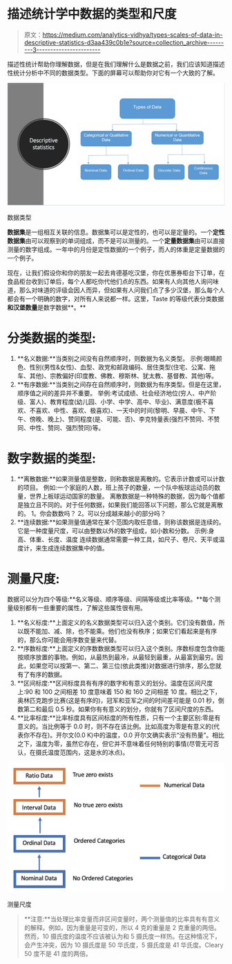 # 描述统计学中数据的类型和尺度

> 原文：<https://medium.com/analytics-vidhya/types-scales-of-data-in-descriptive-statistics-d3aa439c0b1e?source=collection_archive---------3----------------------->

描述性统计帮助你理解数据，但是在我们理解什么是数据之前，我们应该知道描述性统计分析中不同的数据类型。下面的屏幕可以帮助你对它有一个大致的了解。

![](img/943f40dc0a36b410c5cffbaf8b63e9f1.png)

数据类型

**数据集**是一组相互关联的信息。数据集可以是定性的，也可以是定量的。一个**定性数据集**由可以观察到的单词组成，而不是可以测量的。一个**定量数据集**由可以直接测量的数字组成。一年中的月份是定性数据的一个例子，而人的体重是定量数据的一个例子。

现在，让我们假设你和你的朋友一起去肯德基吃汉堡，你在优惠券柜台下订单，在食品柜台收到订单后，每个人都吃你代他们点的东西。如果有人向其他人询问味道，那么对味道的评级会因人而异，但如果有人问我们点了多少汉堡，那么每个人都会有一个明确的数字，对所有人来说都一样。这里，Taste 的等级代表分类数据**和汉堡数量**是数字数据**。**

# 分类数据的类型:

1.  **名义数据:**当类别之间没有自然顺序时，则数据为名义类型。
    示例:眼睛颜色、性别(男性&女性)、血型、政党和邮政编码、居住类型(住宅、公寓、拖车、其他)、宗教偏好(印度教、佛教、穆斯林、犹太教、基督教、其他)等。
2.  **有序数据:**当类别之间存在自然顺序时，则数据为有序类型。但是在这里，顺序值之间的差异并不重要。
    举例:考试成绩、社会经济地位(穷人、中产阶级、富人)、教育程度(幼儿园、小学、中学、高中、毕业)、满意度(极不喜欢、不喜欢、中性、喜欢、极喜欢)、一天中的时间(黎明、早晨、中午、下午、傍晚、晚上)、赞同程度(是、可能、否)、李克特量表(强烈不赞同、不赞同、中性、赞同、强烈赞同)等。

# 数字数据的类型:

1.  **离散数据:**如果测量值是整数，则称数据是离散的。它表示计数或可以计数的项目。
    例如:一个家庭的人数，班上孩子的数量，一个队中板球运动员的数量，世界上板球运动国家的数量。
    离散数据是一种特殊的数据，因为每个值都是独立且不同的。对于任何数据，如果我们能回答以下问题，那么它就是离散的。
    1。你会数数吗？
    2。可以分成越来越小的部分吗？
2.  **连续数据:**如果测量值通常在某个范围内取任意值，则称该数据是连续的。它是一种度量尺度，可以由整数以外的数字组成，如小数和分数。
    示例:身高、体重、长度、温度
    连续数据通常需要一种工具，如尺子、卷尺、天平或温度计，来生成连续数据集中的值。

# 测量尺度:

数据可以分为四个等级:**名义等级、顺序等级、间隔等级或比率等级。**每个测量级别都有一些重要的属性，了解这些属性很有用。

1.  **名义标度:**上面定义的名义数据类型可以归入这个类别。它们没有数值，所以既不能加、减、除，也不能乘。他们也没有秩序；如果它们看起来是有序的，那么你可能会用序数变量来代替。
2.  **序数标度:**上面定义的序数数据类型可以归入这个类别。序数标度包含你能按顺序放置的事物。例如，从最热到最冷，从最轻到最重，从最富到最穷。因此，如果您可以按第一、第二、第三位(依此类推)对数据进行排序，那么您就有了有序的数据。
3.  **区间标度:**区间标度具有有序的数字和有意义的划分。温度在区间尺度上:90 和 100 之间相差 10 度意味着 150 和 160 之间相差 10 度。相比之下，奥林匹克跑步比赛(这是有序的)，冠军和亚军之间的时间差可能是 0.01 秒，倒数第二和最后 0.5 秒。如果你有有意义的划分，你就有了区间尺度的东西。
4.  **比率标度:**比率标度具有区间标度的所有性质，只有一个主要区别:零是有意义的。当比例等于 0.0 时，则不存在该比例。比如高度为零是有意义的(代表你不存在)。开尔文(0.0 K)中的温度，0.0 开尔文确实表示“没有热量”。相比之下，温度为零，虽然它存在，但它并不意味着任何特别的事情(尽管无可否认，在摄氏温度范围内，这是水的冰点)。

![](img/fe1664e8a001377228b63236d8e22e1f.png)

测量尺度

> **注意:**当处理比率变量而非区间变量时，两个测量值的比率具有有意义的解释。例如，因为重量是可变的，所以 4 克的重量是 2 克重量的两倍。然而，10 摄氏度的温度不应该被认为和 5 摄氏度一样热。在这种情况下，会产生冲突，因为 10 摄氏度是 50 华氏度，5 摄氏度是 41 华氏度。Cleary 50 度不是 41 度的两倍。